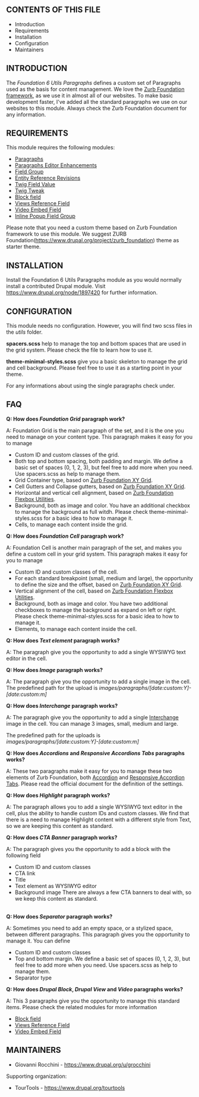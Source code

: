CONTENTS OF THIS FILE
---------------------

* Introduction
* Requirements
* Installation
* Configuration
* Maintainers


INTRODUCTION
------------

The *Foundation 6 Utils Paragraphs* defines a custom set of Paragraphs used as the basis for content management.
We love the [Zurb Foundation framework](https://get.foundation/), as we use it in almost all of our websites.
To make basic development faster, I've added all the standard paragraphs we use on our websites to this module.
Always check the Zurb Foundation document for any information.


REQUIREMENTS
------------

This module requires the following modules:

* [Paragraphs](https://www.drupal.org/project/paragraphs)
* [Paragraphs Editor Enhancements](https://www.drupal.org/project/paragraphs_ee)
* [Field Group](https://www.drupal.org/project/field_group)
* [Entity Reference Revisions](https://www.drupal.org/project/entity_reference_revisions)
* [Twig Field Value](https://www.drupal.org/project/twig_field_value)
* [Twig Tweak](https://www.drupal.org/project/twig_tweak)
* [Block field](https://www.drupal.org/project/block_field)
* [Views Reference Field](https://www.drupal.org/project/viewsreference)
* [Video Embed Field](https://www.drupal.org/project/video_embed_field)
* [Inline Popup Field Group]()

Please note that you need a custom theme based on Zurb Foundation framework to use this module.
We suggest ZURB Foundation(https://www.drupal.org/project/zurb_foundation) theme as starter theme.


INSTALLATION
------------

Install the Foundation 6 Utils Paragraphs module as you would normally install a contributed Drupal module. Visit https://www.drupal.org/node/1897420 for further information.


CONFIGURATION
-------------
This module needs no configuration. However, you will find two scss files in the *utils* folder.

**spacers.scss** help to manage the top and bottom spaces that are used in the grid system. Please check the file to learn how to use it.

**theme-minimal-styles.scss** give you a basic skeleton to manage the grid and cell background. Please feel free to use it as a starting point in your theme.

For any informations about using the single paragraphs check under.


FAQ
---

**Q: How does *Foundation Grid* paragraph work?**

A: Foundation Grid is the main paragraph of the set, and it is the one you need to manage on your content type. This paragraph makes it easy for you to manage
* Custom ID and custom classes of the grid.
* Both top and bottom spacing, both padding and margin. We define a basic set of spaces (0, 1, 2, 3), but feel free to add more when you need. Use spacers.scss as help to manage them.
* Grid Container type, based on [Zurb Foundation XY Grid](https://get.foundation/sites/docs/xy-grid.html).
* Cell Gutters and Collapse gutters, based on [Zurb Foundation XY Grid](https://get.foundation/sites/docs/xy-grid.html).
* Horizontal and vertical cell alignment, based on [Zurb Foundation Flexbox Utilities](https://get.foundation/sites/docs/flexbox-utilities.html).
* Background, both as image and color. You have an additional checkbox to manage the background as full witdh. Please check theme-minimal-styles.scss for a basic idea to how to manage it.
* Cells, to manage each content inside the grid.


**Q: How does *Foundation Cell* paragraph work?**

A: Foundation Cell is another main paragraph of the set, and makes you define a custom cell in your grid system. This paragraph makes it easy for you to manage
* Custom ID and custom classes of the cell.
* For each standard breakpoint (small, medium and large), the opportunity to define the size and the offset, based on [Zurb Foundation XY Grid](https://get.foundation/sites/docs/xy-grid.html).
* Vertical alignment of the cell, based on [Zurb Foundation Flexbox Utilities](https://get.foundation/sites/docs/flexbox-utilities.html).
* Background, both as image and color. You have two additional checkboxes to manage the background as expand on left or right. Please check theme-minimal-styles.scss for a basic idea to how to manage it.
* Elements, to manage each content inside the cell.


**Q: How does *Text element* paragraph works?**

A: The paragraph give you the opportunity to add a single WYSIWYG text editor in the cell.


**Q: How does *Image* paragraph works?**

A: The paragraph give you the opportunity to add a single image in the cell. The predefined path for the upload is *images/paragraphs/[date:custom:Y]-[date:custom:m]*


**Q: How does *Interchange* paragraph works?**

A: The paragraph give you the opportunity to add a single [Interchange](https://get.foundation/sites/docs/interchange.html) image in the cell. You can manage 3 images, small, medium and large.

The predefined path for the uploads is *images/paragraphs/[date:custom:Y]-[date:custom:m]*


**Q: How does *Accordions* and *Responsive Accordions Tabs* paragraphs works?**

A: These two paragraphs make it easy for you to manage these two elements of Zurb Foundation, both [Accordion](https://get.foundation/sites/docs/accordion.html) and [Responsive Accordion Tabs](https://get.foundation/sites/docs/responsive-accordion-tabs.html).
Please read the official document for the definition of the settings.


**Q: How does *Highlight* paragraph works?**

A: The paragraph allows you to add a single WYSIWYG text editor in the cell, plus the ability to handle custom IDs and custom classes.
We find that there is a need to manage Highlight content with a different style from Text, so we are keeping this content as standard.


**Q: How does *CTA Banner* paragraph works?**

A: The paragraph gives you the opportunity to add a block with the following field
* Custom ID and custom classes
* CTA link
* Title
* Text element as WYSIWYG editor
* Background image
There are always a few CTA banners to deal with, so we keep this content as standard.

\
**Q: How does *Separator* paragraph works?**

A: Sometimes you need to add an empty space, or a stylized space, between different paragraphs.
This paragraph gives you the opportunity to manage it. You can define
* Custom ID and custom classes
* Top and bottom margin. We define a basic set of spaces (0, 1, 2, 3), but feel free to add more when you need. Use spacers.scss as help to manage them.
* Separator type

**Q: How does *Drupal Block*, *Drupal View* and *Video* paragraphs works?**

A: This 3 paragraphs give you the opportunity to manage this standard items.
Please check the related modules for more information
* [Block field](https://www.drupal.org/project/block_field)
* [Views Reference Field](https://www.drupal.org/project/viewsreference)
* [Video Embed Field](https://www.drupal.org/project/video_embed_field)


MAINTAINERS
-----------

* Giovanni Rocchini - https://www.drupal.org/u/grocchini

Supporting organization:

* TourTools - https://www.drupal.org/tourtools
